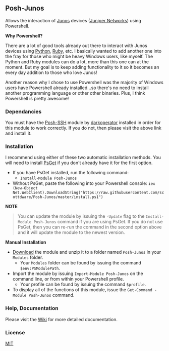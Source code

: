 ## Posh-Junos

Allows the interaction of [Junos][7] devices ([Juniper Networks][8]) using Powershell.

**Why Powershell?**

There are a lot of good tools already out there to interact with Junos devices using
[Python][5], [Ruby][6], etc. I basically wanted to add another one into the fray for those who
might be heavy Windows users, like myself. The Python and Ruby modules can do a lot, more
than this one can at the moment. But my goal is to keep adding functionality to it so it
becomes an every day addition to those who love Junos!

Another reason why I chose to use Powershell was the majority of Windows users have Powershell
already installed...so there's no need to install another programming language or other
other binaries. Plus, I think Powershell is pretty awesome!

### Dependancies

You must have the [Posh-SSH][1] module by [darkoperator][2] installed in order for this
module to work correctly. If you do not, then please visit the above link and install it.

### Installation

I recommend using either of these two automatic installation methods. You will need to install [PsGet][9] if you don't already have it for the first option.

- If you have PsGet installed, run the following command:
	- `Install-Module Posh-Junos`
- Without PsGet, paste the following into your Powershell console:
`iex (New-Object Net.WebClient).DownloadString("https://raw.githubusercontent.com/scottdware/Posh-Junos/master/install.ps1")`

**NOTE**
> You can update the module by issuing the `-Update` flag to the `Install-Module Posh-Junos` command if you are using PsGet. If you do not use PsGet, then you can re-run the command in the second option above and it will update the module to the newest version.

**Manual Installation**

- [Download][3] the module and unzip it to a folder named `Posh-Junos` in your `Modules` folder.
    - Your `Modules` folder can be found by issuing the command `$env:PSModulePath`.
- Import the module by issuing `Import-Module Posh-Junos` on the command line, 
or from within your Powershell profile.
    - Your profile can be found by issuing the command
`$profile`.
- To display all of the functions of this module, issue the `Get-Command -Module Posh-Junos`
command.

### Help, Documentation

Please visit the [Wiki][4] for more detailed documentation.

### License
[MIT][license]

[1]: https://github.com/darkoperator/Posh-SSH "Posh-SSH"
[2]: https://github.com/darkoperator "darkoperator"
[3]: https://github.com/scottdware/Posh-Junos/archive/master.zip
[4]: https://github.com/scottdware/Posh-Junos/wiki
[5]: https://techwiki.juniper.net/Automation_Scripting/Junos_OS_PyEZ
[6]: https://techwiki.juniper.net/Automation_Scripting/Scripts_by_Languages/Ruby
[7]: http://www.juniper.net/us/en/products-services/nos/junos/
[8]: http://www.juniper.net/us/en/
[9]: http://psget.net/
[license]: https://github.com/scottdware/Posh-Junos/blob/master/LICENSE.txt